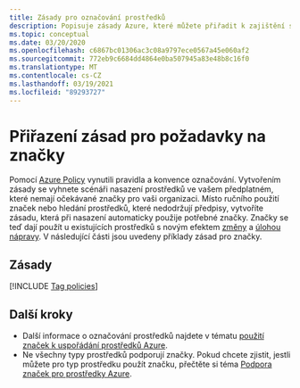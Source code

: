 ```yaml
---
title: Zásady pro označování prostředků
description: Popisuje zásady Azure, které můžete přiřadit k zajištění shody značek.
ms.topic: conceptual
ms.date: 03/20/2020
ms.openlocfilehash: c6867bc01306ac3c08a9797ece0567a45e060af2
ms.sourcegitcommit: 772eb9c6684dd4864e0ba507945a83e48b8c16f0
ms.translationtype: MT
ms.contentlocale: cs-CZ
ms.lasthandoff: 03/19/2021
ms.locfileid: "89293727"
---
```

# <a name="assign-policies-for-tag-compliance"></a>Přiřazení zásad pro požadavky na značky

Pomocí [Azure Policy](../../governance/policy/overview.md) vynutili pravidla a konvence označování. Vytvořením zásady se vyhnete scénáři nasazení prostředků ve vašem předplatném, které nemají očekávané značky pro vaši organizaci. Místo ručního použití značek nebo hledání prostředků, které nedodržují předpisy, vytvoříte zásadu, která při nasazení automaticky použije potřebné značky. Značky se teď dají použít u existujících prostředků s novým efektem [změny](../../governance/policy/concepts/effects.md#modify) a [úlohou nápravy](../../governance/policy/how-to/remediate-resources.md). V následující části jsou uvedeny příklady zásad pro značky.

## <a name="policies"></a>Zásady

[!INCLUDE [Tag policies](../../../includes/policy/reference/bycat/policies-tags.md)]

## <a name="next-steps"></a>Další kroky

* Další informace o označování prostředků najdete v tématu [použití značek k uspořádání prostředků Azure](tag-resources.md).
* Ne všechny typy prostředků podporují značky. Pokud chcete zjistit, jestli můžete pro typ prostředku použít značku, přečtěte si téma [Podpora značek pro prostředky Azure](tag-support.md).
